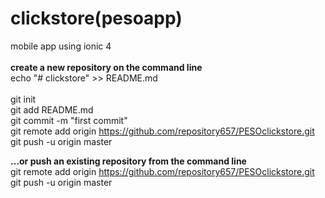 # clickstore(pesoapp)
mobile app using ionic 4 </br></br>
<b>create a new repository on the command line</b></br>
echo "# clickstore" >> README.md </br></br>
                  git init </br>
                  git add README.md </br>
                  git commit -m "first commit" </br>
                  git remote add origin https://github.com/repository657/PESOclickstore.git </br>
                  git push -u origin master</br>
                
<b>…or push an existing repository from the command line</b> </br>
git remote add origin https://github.com/repository657/PESOclickstore.git</br>
git push -u origin master
